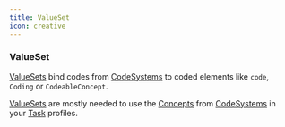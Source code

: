 ```yaml
---
title: ValueSet
icon: creative
---
```


### ValueSet

[ValueSets](https://www.hl7.org/fhir/R4/valueset.html) bind codes from [CodeSystems](../../concepts/fhir/codesystem.md) to coded elements like
`code`, `Coding` or `CodeableConcept`.

[ValueSets](https://www.hl7.org/fhir/R4/valueset.html) are mostly needed to use the [Concepts](https://www.hl7.org/fhir/R4/codesystem-definitions.html#CodeSystem.concept) from [CodeSystems](../../concepts/fhir/codesystem.md)
in your [Task](../../concepts/fhir/task.md) profiles.